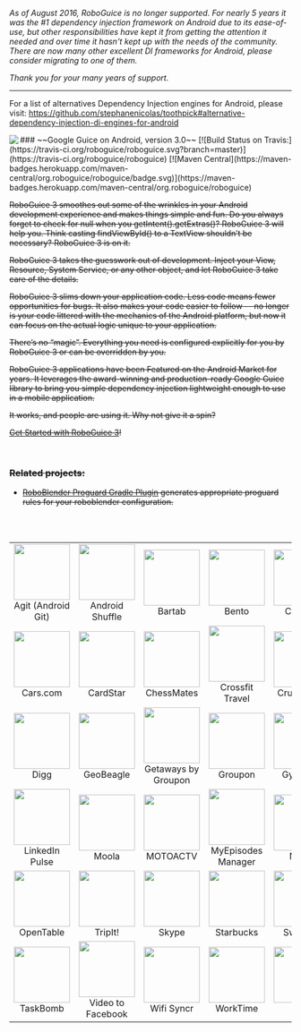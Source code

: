 *As of August 2016, RoboGuice is no longer supported.  For nearly 5 years it was the #1 dependency injection framework on Android due to its ease-of-use, but other responsibilities have kept it from getting the attention it needed and over time it hasn't kept up with the needs of the community.  There are now many other excellent DI frameworks for Android, please consider migrating to one of them.*

*Thank you for your many years of support.*

---
For a list of alternatives Dependency Injection engines for Android, please visit:
https://github.com/stephanenicolas/toothpick#alternative-dependency-injection-di-engines-for-android






<img src="http://f.cl.ly/items/1G3K1n2L3g452n3i1M2q/roboguice-200px.png" align="left" />
### ~~Google Guice on Android, version 3.0~~
[![Build Status on Travis:](https://travis-ci.org/roboguice/roboguice.svg?branch=master)](https://travis-ci.org/roboguice/roboguice) [![Maven Central](https://maven-badges.herokuapp.com/maven-central/org.roboguice/roboguice/badge.svg)](https://maven-badges.herokuapp.com/maven-central/org.roboguice/roboguice)



~~RoboGuice 3 smoothes out some of the wrinkles in your Android development experience and makes things simple and fun. Do you always forget to check for null when you getIntent().getExtras()? RoboGuice 3 will help you. Think casting findViewById() to a TextView shouldn’t be necessary? RoboGuice 3 is on it.~~

~~RoboGuice 3 takes the guesswork out of development. Inject your View, Resource, System Service, or any other object, and let RoboGuice 3 take care of the details.~~

~~RoboGuice 3 slims down your application code. Less code means fewer opportunities for bugs. It also makes your code easier to follow -- no longer is your code littered with the mechanics of the Android platform, but now it can focus on the actual logic unique to your application.~~

~~There’s no “magic”. Everything you need is configured explicitly for you by RoboGuice 3 or can be overridden by you.~~

~~RoboGuice 3 applications have been Featured on the Android Market for years. It leverages the award-winning and production-ready Google Guice library to bring you simple dependency injection lightweight enough to use in a mobile application.~~

~~It works, and people are using it. Why not give it a spin?~~

~~[Get Started with RoboGuice 3](https://github.com/roboguice/roboguice/wiki)!~~

<br/>

### ~~Related projects:~~

* ~~[RoboBlender Proguard Gradle Plugin](https://github.com/team-supercharge/roboblender-proguard-gradle-plugin) generates appropriate proguard rules for your roboblender configuration.~~

<br/>
<br/>

<!-- DO YOU WANT TO SEE YOUR APP LISTED HERE?
   - Download your app icon from Google Play, add it to the assets directory,
   - then modify this README.md file and submit a PR with your changes. -->
<table>
	<tr>
		<td width="130" align="center">
			<a title="Agit (Android Git)" href="https://market.android.com/details?id=com.madgag.agit" rel="nofollow"><img src="https://raw.githubusercontent.com/roboguice/roboguice/master/assets/agit.png" width="100" height="100"></a>Agit (Android Git)
		</td>
		<td width="130" align="center">
			<a title="Android Shuffle" href="https://market.android.com/details?id=org.dodgybits.android.shuffle" rel="nofollow"><img src="https://raw.githubusercontent.com/roboguice/roboguice/master/assets/android-shuffle.png" width="100" height="100"></a>Android Shuffle
		</td>
		<td width="130" align="center">
			<a title="Bartab" href="https://market.android.com/details?id=com.webtab.bartab.droid" rel="nofollow"><img src="https://raw.githubusercontent.com/roboguice/roboguice/master/assets/bartab.png" width="100" height="100"></a>Bartab
		</td>
		<td width="130" align="center">
			<a title="Bento" href="https://play.google.com/store/apps/details?id=br.gov.rs.bentogoncalves.guia" rel="nofollow"><img src="https://raw.githubusercontent.com/roboguice/roboguice/master/assets/bento.png" width="100" height="100"></a>Bento
		</td>
		<td width="130" align="center">
			<a title="CallerID" href="https://market.android.com/details?id=com.integralblue.callerid" rel="nofollow"><img src="https://raw.githubusercontent.com/roboguice/roboguice/master/assets/callerid.png" width="100" height="100"></a>CallerID
		</td>
	</tr>
	<tr>
		<td width="130" align="center">
			<a title="Cars.com" href="http://market.android.com/details?id=com.cars.android" rel="nofollow"><img src="https://raw.githubusercontent.com/roboguice/roboguice/master/assets/cars.png" width="100" height="100"></a>Cars.com
		</td>
		<td width="130" align="center">
			<a title="CardStar" href="https://market.android.com/details?id=com.cardstar.android" rel="nofollow"><img src="https://raw.githubusercontent.com/roboguice/roboguice/master/assets/cardstar.png" width="100" height="100"></a>CardStar
		</td>
		<td width="130" align="center">
			<a title="ChessMates" href="https://play.google.com/store/apps/details?id=com.aptitudelabs.chess" rel="nofollow"><img src="https://raw.githubusercontent.com/roboguice/roboguice/master/assets/chessmates.png" width="100" height="100"></a>ChessMates
		</td>
		<td width="130" align="center">
			<a title="Crossfit Travel" href="http://market.android.com/details?id=com.agilevent.crossfittravel" rel="nofollow"><img src="https://raw.githubusercontent.com/roboguice/roboguice/master/assets/crossfit.png" width="100" height="100"></a>Crossfit Travel
		</td>
		<td width="130" align="center">
			<a title="Crunchyroll" href="https://play.google.com/store/apps/details?id=com.crunchyroll.crunchyroid" rel="nofollow"><img src="https://raw.githubusercontent.com/roboguice/roboguice/master/assets/crunchyroll.png" width="100" height="100"></a>Crunchyroll
		</td>
	</tr>
	<tr>
		<td width="130" align="center">
			<a title="Digg" href="http://www.digg.com" rel="nofollow"><img src="https://raw.githubusercontent.com/roboguice/roboguice/master/assets/digg.png" width="100" height="100"></a>Digg
		</td>
		<td width="130" align="center">
			<a title="GeoBeagle" href="https://market.android.com/details?id=com.google.code.geobeagle" rel="nofollow"><img src="https://raw.githubusercontent.com/roboguice/roboguice/master/assets/geobeagle.png" width="100" height="100"></a>GeoBeagle
		</td>
		<td width="130" align="center">
			<a title="Getaways by Groupon" href="https://play.google.com/store/apps/details?id=com.groupon.travel" rel="nofollow"><img src="https://raw.githubusercontent.com/roboguice/roboguice/master/assets/getaways.png" width="100" height="100"></a>Getaways by Groupon
		</td>
		<td width="130" align="center">
			<a title="Groupon" href="http://market.android.com/details?id=com.groupon" rel="nofollow"><img src="https://raw.githubusercontent.com/roboguice/roboguice/master/assets/groupon.png" width="100" height="100"></a>Groupon
		</td>
		<td width="130" align="center">
			<a title="Gymglish" href="https://play.google.com/store/apps/details?id=com.gymglish.ggmobile" rel="nofollow"><img src="https://raw.githubusercontent.com/roboguice/roboguice/master/assets/gymglish.png" width="100" height="100"></a>Gymglish
		</td>
	</tr>
	<tr>
		<td width="130" align="center">
			<a title="LinkedIn Pulse" href="https://market.android.com/details?id=com.alphonso.pulse" rel="nofollow"><img src="https://raw.githubusercontent.com/roboguice/roboguice/master/assets/pulse.png" width="100" height="100"></a>LinkedIn Pulse
		</td>
		<td width="130" align="center">
			<a title="Moola" href="https://play.google.com/store/apps/details?id=nefarious.apps.moolapro" rel="nofollow"><img src="https://raw.githubusercontent.com/roboguice/roboguice/master/assets/moola.png" width="100" height="100"></a>Moola
		</td>
		<td width="130" align="center">
			<a title="MOTOACTV" href="https://play.google.com/store/apps/details?id=com.motorola.notification" rel="nofollow"><img src="https://raw.githubusercontent.com/roboguice/roboguice/master/assets/motoactv.png" width="100" height="100"></a>MOTOACTV
		</td>
		<td width="130" align="center">
			<a title="MyEpisodes Manager" href="https://market.android.com/details?id=eu.vranckaert.episodeWatcher" rel="nofollow"><img src="https://raw.githubusercontent.com/roboguice/roboguice/master/assets/my-episodes-manager.png" width="100" height="100"></a>MyEpisodes Manager
		</td>
		<td width="130" align="center">
			<a title="Nike+" href="https://play.google.com/store/apps/details?id=com.nike.plusgps" rel="nofollow"><img src="https://raw.githubusercontent.com/roboguice/roboguice/master/assets/nike.png" width="100" height="100"></a>Nike+
		</td>
	</tr>
	<tr>
		<td width="130" align="center">
			<a title="OpenTable" href="http://market.android.com/details?id=com.opentable" rel="nofollow"><img src="https://raw.githubusercontent.com/roboguice/roboguice/master/assets/opentable.png" width="100" height="100"></a>OpenTable
		</td>
		<td width="130" align="center">
			<a title="TripIt!" href="http://market.android.com/details?id=com.tripit" rel="nofollow"><img src="https://raw.githubusercontent.com/roboguice/roboguice/master/assets/tripit.png" width="100" height="100"></a>TripIt!
		</td>
		<td width="130" align="center">
			<a title="Skype" href="http://market.android.com/details?id=com.skype.raider" rel="nofollow"><img src="https://raw.githubusercontent.com/roboguice/roboguice/master/assets/skype.png" width="100" height="100"></a>Skype
		</td>
		<td width="130" align="center">
			<a title="Starbucks" href="https://play.google.com/store/apps/details?id=com.starbucks.mobilecard" rel="nofollow"><img src="https://raw.githubusercontent.com/roboguice/roboguice/master/assets/starbucks.png" width="100" height="100"></a>Starbucks
		</td>
		<td width="130" align="center">
			<a title="SwiftKey" href="http://market.android.com/details?id=com.touchtype.swiftkey" rel="nofollow"><img src="https://raw.githubusercontent.com/roboguice/roboguice/master/assets/swiftkey.png" width="100" height="100"></a>SwiftKey
		</td>
	</tr>
	<tr>
		<td width="130" align="center">
			<a title="TaskBomb" href="https://market.android.com/details?id=org.androidideas.taskbomb" rel="nofollow"><img src="https://raw.githubusercontent.com/roboguice/roboguice/master/assets/taskbomb.png" width="100" height="100"></a>TaskBomb
		</td>
		<td width="130" align="center">
			<a title="Video to Facebook" href="https://market.android.com/details?id=net.eworldui.videouploader" rel="nofollow"><img src="https://raw.githubusercontent.com/roboguice/roboguice/master/assets/video-to-facebook.png" width="100" height="100"></a>Video to Facebook
		</td>
		<td width="130" align="center">
			<a title="Wifi Syncr" href="https://market.android.com/details?id=com.appricoo.android.tools.wifisyncr" rel="nofollow"><img src="https://raw.githubusercontent.com/roboguice/roboguice/master/assets/wifi-syncer.png" width="100" height="100"></a>Wifi Syncr
		</td>
		<td width="130" align="center">
			<a title="WorkTime" href="https://market.android.com/details?id=eu.vranckaert.worktime" rel="nofollow"><img src="https://raw.githubusercontent.com/roboguice/roboguice/master/assets/worktime.png" width="100" height="100"></a>WorkTime
		</td>
		<td width="130" align="center">
			<a title="Zynk" href="https://play.google.com/store/apps/details?id=me.zynk.zynkcorp" rel="nofollow"><img src="https://raw.githubusercontent.com/roboguice/roboguice/master/assets/zynk.png" width="100" height="100"></a>Zynk
		</td>
	</tr>
</table>


